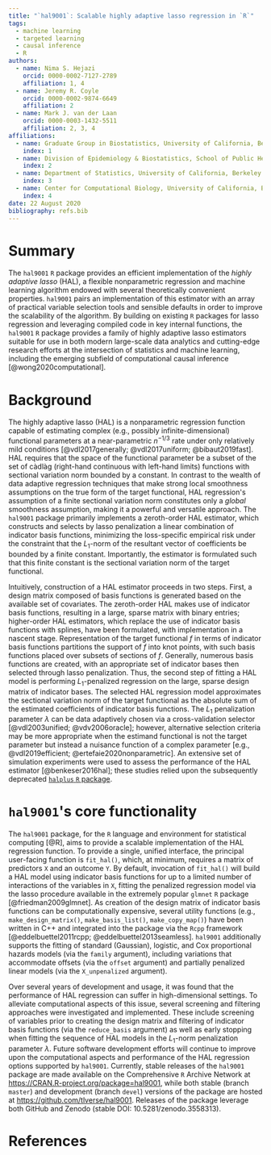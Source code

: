 ```yaml
---
title: "`hal9001`: Scalable highly adaptive lasso regression in `R`"
tags:
  - machine learning
  - targeted learning
  - causal inference
  - R
authors:
  - name: Nima S. Hejazi
    orcid: 0000-0002-7127-2789
    affiliation: 1, 4
  - name: Jeremy R. Coyle
    orcid: 0000-0002-9874-6649
    affiliation: 2
  - name: Mark J. van der Laan
    orcid: 0000-0003-1432-5511
    affiliation: 2, 3, 4
affiliations:
  - name: Graduate Group in Biostatistics, University of California, Berkeley
    index: 1
  - name: Division of Epidemiology & Biostatistics, School of Public Health, University of California, Berkeley
    index: 2
  - name: Department of Statistics, University of California, Berkeley
    index: 3
  - name: Center for Computational Biology, University of California, Berkeley
    index: 4
date: 22 August 2020
bibliography: refs.bib
---
```


# Summary

The `hal9001` `R` package provides an efficient implementation of the _highly
adaptive lasso_ (HAL), a flexible nonparametric regression and machine learning
algorithm endowed with several theoretically convenient properties. `hal9001`
pairs an implementation of this estimator with an array of practical variable
selection tools and sensible defaults in order to improve the scalability of the
algorithm. By building on existing `R` packages for lasso regression and
leveraging compiled code in key internal functions, the `hal9001` `R` package
provides a family of highly adaptive lasso estimators suitable for use in both
modern large-scale data analytics and cutting-edge research efforts at the
intersection of statistics and machine learning, including the emerging subfield
of computational causal inference [@wong2020computational].

# Background

The highly adaptive lasso (HAL) is a nonparametric regression function capable
of estimating complex (e.g., possibly infinite-dimensional) functional
parameters at a near-parametric $n^{-1/3}$ rate under only relatively mild
conditions [@vdl2017generally; @vdl2017uniform; @bibaut2019fast]. HAL requires
that the space of the functional parameter be a subset of the set of càdlàg
(right-hand continuous with left-hand limits) functions with sectional variation
norm bounded by a constant. In contrast to the wealth of data adaptive
regression techniques that make strong local smoothness assumptions on the true
form of the target functional, HAL regression's assumption of a finite sectional
variation norm constitutes only a _global_ smoothness assumption, making it a
powerful and versatile approach. The `hal9001` package primarily implements a
zeroth-order HAL estimator, which constructs and selects by lasso penalization
a linear combination of indicator basis functions, minimizing the loss-specific
empirical risk under the constraint that the $L_1$-norm of the resultant vector
of coefficients be bounded by a finite constant. Importantly, the estimator is
formulated such that this finite constant is the sectional variation norm of the
target functional.

Intuitively, construction of a HAL estimator proceeds in two steps. First,
a design matrix composed of basis functions is generated based on the available
set of covariates. The zeroth-order HAL makes use of indicator basis functions,
resulting in a large, sparse matrix with binary entries; higher-order HAL
estimators, which replace the use of indicator basis functions with splines,
have been formulated, with implementation in a nascent stage. Representation of
the target functional $f$ in terms of indicator basis functions partitions the
support of $f$ into knot points, with such basis functions placed over subsets
of sections of $f$. Generally, numerous basis functions are created, with an
appropriate set of indicator bases then selected through lasso penalization.
Thus, the second step of fitting a HAL model is performing $L_1$-penalized
regression on the large, sparse design matrix of indicator bases. The selected
HAL regression model approximates the sectional variation norm of the target
functional as the absolute sum of the estimated coefficients of indicator basis
functions. The $L_1$ penalization parameter $\lambda$ can be data adaptively
chosen via a cross-validation selector [@vdl2003unified; @vdv2006oracle];
however, alternative selection criteria may be more appropriate when the
estimand functional is not the target parameter but instead a nuisance function
of a complex parameter [e.g., @vdl2019efficient; @ertefaie2020nonparametric]. An
extensive set of simulation experiments were used to assess the performance of
the HAL estimator [@benkeser2016hal]; these studies relied upon the subsequently
deprecated [`halplus` `R` package](https://github.com/benkeser/halplus).

# `hal9001`'s core functionality

The `hal9001` package, for the `R` language and environment for statistical
computing [@R], aims to provide a scalable implementation of the HAL regression
function. To provide a single, unified interface, the principal user-facing
function is `fit_hal()`, which, at minimum, requires a matrix of predictors `X`
and an outcome `Y`. By default, invocation of `fit_hal()` will build a HAL model
using indicator basis functions for up to a limited number of interactions of
the variables in `X`, fitting the penalized regression model via the lasso
procedure available in the extremely popular `glmnet` `R` package
[@friedman2009glmnet]. As creation of the design matrix of indicator basis
functions can be computationally expensive, several utility functions (e.g.,
`make_design_matrix()`, `make_basis_list()`, `make_copy_map()`) have been
written in C++ and integrated into the package via the `Rcpp` framework
[@eddelbuettel2011rcpp; @eddelbuettel2013seamless]. `hal9001` additionally
supports the fitting of standard (Gaussian), logistic, and Cox proportional
hazards models (via the `family` argument), including variations that
accommodate offsets (via the `offset` argument) and partially penalized linear
models (via the `X_unpenalized` argument).

Over several years of development and usage, it was found that the performance
of HAL regression can suffer in high-dimensional settings. To alleviate
computational aspects of this issue, several screening and filtering approaches
were investigated and implemented. These include screening of variables prior to
creating the design matrix and filtering of indicator basis functions (via the
`reduce_basis` argument) as well as early stopping when fitting the sequence of
HAL models in the $L_1$-norm penalization parameter $\lambda$. Future software
development efforts will continue to improve upon the computational aspects and
performance of the HAL regression options supported by `hal9001`. Currently,
stable releases of the `hal9001` package are made available on the Comprehensive
`R` Archive Network at https://CRAN.R-project.org/package=hal9001, while both
stable (branch `master`) and development (branch `devel`) versions of the
package are hosted at https://github.com/tlverse/hal9001. Releases of the
package leverage both GitHub and Zenodo (stable DOI: 10.5281/zenodo.3558313).

# References

